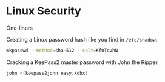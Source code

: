 # Linux Security

One-liners

Creating a Linux password hash like you find in `/etc/shadow`.

```bash
mkpasswd --method=sha-512 --salt=Kf0TqvhN
```

Cracking a KeePass2 master password with John the Ripper.

```bash
john <(keepass2john easy.kdbx)
```
